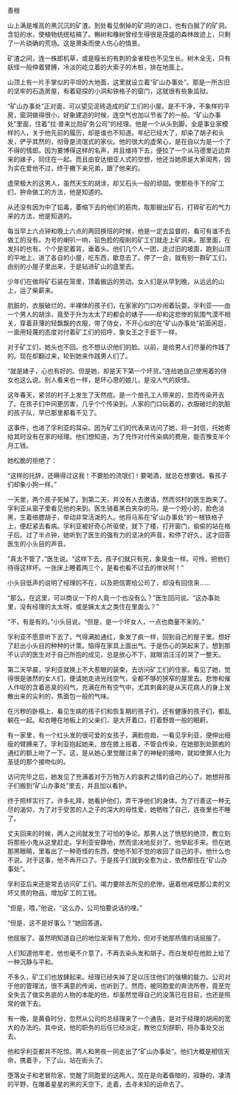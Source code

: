 善根

  

山上满是堆高的黑沉沉的矿渣。到处看见倒掉的矿洞的进口，也有白掘了的矿洞。含铅的水，使植物统统枯槁了。槲树和橡树曾经生得很是茂盛的森林故迹上，只剩了一片硗确的荒场。这是萧条而使人伤心的情景。

矿渣之间，连一株郎机草，或是瘦长的有刺的金雀枝也不见生长。树木全无，只有妖怪一般伸着臂膊，冷淡的屹立着的大索子的木桩，排在地面上。

山顶上有一片手掌似的平坦的大地面，这里就设立着“矿山办事处”。那是一所古旧的坚牢的石造房屋，有着窥探的小洞和铁格子的窗门，这就很有些象监狱。

“矿山办事处”正对面，可以望见泥砖造成的矿工们的小屋。是不干净，不象样的平房，窗洞做得很小，好象建造的时候，连空气也加以节省了的一般。“矿山办事处”里面，住着“拉·普来比勋矿务公司”的经理。他是一个从头到脚，全是事业家模样的人，关于他先前的履历，却是谁也不知道。年纪已经大了，却染了胡子和头发，俨乎其然的，彻骨是流氓式的家伙。他的很大的虚荣心，是在自以为是一个了不得的情郎。因为要博得这样的名声，并且维持下去，便拉了一个从马德里近边弄来的婊子，同住在一起。而且由安达细亚人式的空想，他还当她原是大家闺秀，因为实在爱他不过，终于撇下亲兄弟，跟了他来的。

虚荣极大的这男人，虽然天生的胡涂，却又石头一般的顽固。使那些手下的矿工们，拚命做工的方法，他是知道的。

从还没有因为中了铅毒，萎缩下去的他们的筋肉，取那掘出矿石，打碎矿石的气力来的方法，他是知道的。

每当早上六点钟和晚上六点的两回换班的时候，他是一定去监督的，看可有谁不去做工的没有。为号的喇叭一响，铅色脸的瘦削的矿工们就走上矿洞来。那里面，在发抖的也有。个个是驼着背，垂着头。他们几个人一团，走过旧的坡面，跑到山顶的平地上，进了各自的小屋，吃东西，歇息去了。停了一会，就有别一群矿工们，由别的小屋子里出来，于是钻进矿山的底里去。

少年们在做将矿石装在笼里，顶着搬运的劳动。女人们是从早到晚，从远远的山上，运了柴薪来。

肮脏的，衣服破烂的，半裸体的孩子们，在家家的门口吵闹着玩耍。孚利亚——由一个男人的胡涂，竟至于升为太太了的都会的婊子——却和这悲惨的氛围气漠不相关，穿着菲薄的轻飘飘的衣服，带了侍女，不开心似的在“矿山办事处”前面闲逛，一面用轻蔑的态度对付着矿工们的招呼，象女王之于臣下一样。

对于矿工们，她头也不回。也不想认识他们的脸。以前，是给男人们尽量的作践了的。现在却翻过来，轮到她来作践男人们了。

“就是婊子，心也有好的。但是她，却是天下第一个坏货。”连给她自己使用着的侍女也这么说。别人看来也一样，是坏心思的娘儿，是没人气的妖怪。

这年春天，紧邻的村子上发生了天然痘。是一个凿孔工人带来的，忽而传染开去了。在孩子们中间更厉害，几乎个个传染到。人家的门口玩着的，衣服破烂的肮脏的孩子队，早已那里都看不见了。

这事件，也进了孚利亚的耳朵。因为矿工们的代表来访问了她，将一封信，托她寄给其时没有在家的经理。他们想知道，为了充作对付传染病的费用，能否豫支半个月工钱。

她松脆的拒绝了：

“这样的托辞，还瞒得过这我！不要脸的流氓们！要喝酒，就总在想要钱。看孩子们却象小狗一样。”

一天里，两个孩子死掉了。到第二天，并没有人去邀请，然而邻村的医生跑来了。孚利亚从窗子里看见他的来到。医生骑着黑白夹杂的马。是一个短小的，脸色淡黑，生着络腮胡子，举动非常活泼的人。他将马系在“矿山办事处”的一根铁格子上，便赶紧去看病。孚利亚被好奇心所驱使，就下了楼，打开窗门，偷偷的站在格子后。过了半点钟，她听到了医生的强有力的坚决的声音，和停了好久，这才回答医生的小头目的声音。

“真太不管了，”医生说。“这样下去，孩子们就只有死，象臭虫一样。可怜，把他们待得这样坏。一张床上睡着两三个，是看也看不过去的惨状呵！”

小头目低声的说明了经理的不在，以及把信寄给公司了，却没有回信来……

“那么，在这里，可以商议一下的人竟一个也没有么？”医生回问说。“这办事处里，没有经理的太太呀，或是姨太太之类住在里面么？”

“不，有是有的。”小头目说。“但是，是一个坏女人，一点也商量不来的。”

孚利亚不愿意听下去了。气得满脸通红，象发了疯一样，回到自己的屋子里。想好了赶出小头目的种种的计策。恼得在家具上面出气。于是伤心的哭起来了。想到那不认识的医生对于自己所抱的成见，总是放心不下，就眼泪汪汪的哭了一整天。

第二天早晨，孚利亚就换上不大惹眼的装束，去访问矿工们的住家。看见了她，觉得很是骇然的女人们，便请她走进光线空气，全都不够的狭窄的屋里去。悲惨和催人作呕的含着恶臭的闷气，充满在所有空气中，尤其刺鼻的是从天花病人的身上发散出来的尖利的，焦面包一般的气味。

在污秽的卧榻上，看见生病的孩子们和恢复期的孩子们，还有健康的孩子们，都乱躺在一起。和衣睡在地板上的父亲们，是大开着口，打着野兽一般的眠鼾。

有一家里，有一个红头发的很可爱的女孩子，满脸痘痂，一看见孚利亚，便伸出细瘦的臂膊来了。孚利亚抱起她来，放在膝上摇着，不管会传染，在她那到处脓疱的通红的额上吻了一下。这，是从她心里觉醒过来了的神秘的接吻，就如使罪人化为圣徒的那个接吻似的。

访问完毕之后，她发见了充满着对于万物万人的哀矜之情的自己的心了。她想将孩子们搬到“矿山办事处”里去，并且加以看护。

终于照样实行了。许多礼拜，她看护他们，弄干净他们的身体。为了行善这一种无尽的渴仰，为了对于受苦的人之子的深大的母性爱，她牺牲了自己，连夜里也不睡了。

丈夫回来的时候，两人之间就发生了可怕的争论。那男人达了愤怒的绝顶，教立刻将那些小鬼从这里赶走。孚利亚安静地，然而坚决地反对了。他举起手来。但在她那黑眼睛，里看出了一种奇怪的东西，使他不知不觉的收回了自己的手。他什么也不说。对于这事，他不再开口了。于是孩子们就到全愈为止，依然都住在“矿山办事处”。

孚利亚后来还是常去访问矿工们。竭力要除去所见的悲惨。逼着他减低那公卖的又坏又贵的物品，增加矿工的工钱。

“但是，喂，”他说，“这么办，公司怕要说话的哩。”

“但是，这不是好事么？”她回答道。

他屈服了。虽然明知道自己的地位渐渐有了危险，但对于她那热情的话屈服了。

人们知道他年老，他也毫不介意了。不再去染头发和胡子。而白发却在他脸上给了一种沉静与平和。

不多久，矿工们也放肆起来。经理已经失掉了足以压住他们的强横的能力。公司对于他的管理法，很不满意的传闻，也听到了。然而，被同胞爱的奔流所卷，竟至完全失去了做实务底的人物的本能的他，却虽然觉得自己的没落已在目前，也还是照常的做下去。

有一晚，是黄昏时分，忽然从公司的总经理来了一个通告，是对于经理的胡闹的宽大的办法的。其中说，他的职务的后任已经派定，教他立刻辞职，将办事处交出去。

他和孚利亚都并不吃惊。两人和黑夜一同走出了“矿山办事处”。他们大概是相信天命，携着手，下了山，站在街头了。

堕落女子和老冒险家，觉醒了同胞爱的这两人，现在是向着昏暗的，寂静的，凄清的平野，在雕着星星的黑的天空下，走着，去寻未知的运命去了。